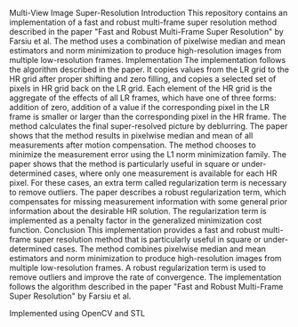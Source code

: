 Multi-View Image Super-Resolution
Introduction
This repository contains an implementation of a fast and robust multi-frame super resolution method described in the paper "Fast and Robust Multi-Frame Super Resolution" by Farsiu et al. The method uses a combination of pixelwise median and mean estimators and norm minimization to produce high-resolution images from multiple low-resolution frames.
Implementation
The implementation follows the algorithm described in the paper. It copies values from the LR grid to the HR grid after proper shifting and zero filling, and copies a selected set of pixels in HR grid back on the LR grid. Each element of the HR grid is the aggregate of the effects of all LR frames, which have one of three forms: addition of zero, addition of a value if the corresponding pixel in the LR frame is smaller or larger than the corresponding pixel in the HR frame.
The method calculates the final super-resolved picture by deblurring. The paper shows that the method results in pixelwise median and mean of all measurements after motion compensation. The method chooses to minimize the measurement error using the L1 norm minimization family.
The paper shows that the method is particularly useful in square or under-determined cases, where only one measurement is available for each HR pixel. For these cases, an extra term called regularization term is necessary to remove outliers. The paper describes a robust regularization term, which compensates for missing measurement information with some general prior information about the desirable HR solution. The regularization term is implemented as a penalty factor in the generalized minimization cost function.
Conclusion
This implementation provides a fast and robust multi-frame super resolution method that is particularly useful in square or under-determined cases. The method combines pixelwise median and mean estimators and norm minimization to produce high-resolution images from multiple low-resolution frames. A robust regularization term is used to remove outliers and improve the rate of convergence. The implementation follows the algorithm described in the paper "Fast and Robust Multi-Frame Super Resolution" by Farsiu et al.

Implemented using OpenCV and STL
